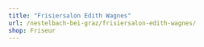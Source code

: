 ```yaml
---
title: "Frisiersalon Edith Wagnes"
url: /nestelbach-bei-graz/frisiersalon-edith-wagnes/
shop: Friseur
---
```

